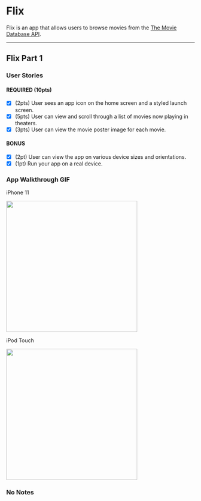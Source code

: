 # Flix

Flix is an app that allows users to browse movies from the [The Movie Database API](http://docs.themoviedb.apiary.io/#).

---

## Flix Part 1

### User Stories

#### REQUIRED (10pts)
- [x] (2pts) User sees an app icon on the home screen and a styled launch screen.
- [x] (5pts) User can view and scroll through a list of movies now playing in theaters.
- [x] (3pts) User can view the movie poster image for each movie.

#### BONUS
- [x] (2pt) User can view the app on various device sizes and orientations.
- [x] (1pt) Run your app on a real device.

### App Walkthrough GIF

iPhone 11 

<img src="http://g.recordit.co/XSqoHyXZPW.gif" height=350><br>

iPod Touch

<img src="http://g.recordit.co/3kmY6YHmTm.gif" height=350><br>

### No Notes
